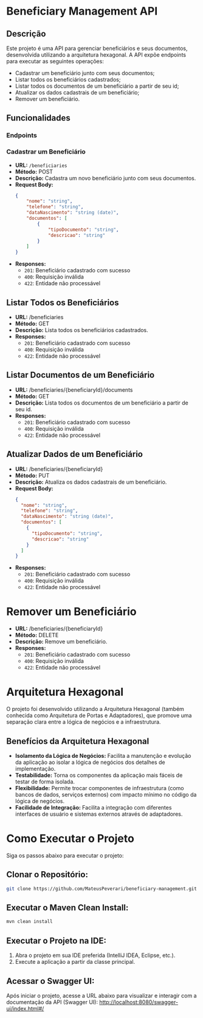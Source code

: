 # Beneficiary Management API

## Descrição

Este projeto é uma API para gerenciar beneficiários e seus documentos, desenvolvida utilizando a arquitetura hexagonal. A API expõe endpoints para executar as seguintes operações:

- Cadastrar um beneficiário junto com seus documentos;
- Listar todos os beneficiários cadastrados;
- Listar todos os documentos de um beneficiário a partir de seu id;
- Atualizar os dados cadastrais de um beneficiário;
- Remover um beneficiário.

## Funcionalidades

### Endpoints

### Cadastrar um Beneficiário
- **URL:** `/beneficiaries`
- **Método:** POST
- **Descrição:** Cadastra um novo beneficiário junto com seus documentos.
- **Request Body:**
    ```json
    {
        "nome": "string",
        "telefone": "string",
        "dataNascimento": "string (date)",
        "documentos": [
            {
                "tipoDocumento": "string",
                "descricao": "string"
            }
        ]
    }
    ```
- **Responses:**
    - `201`: Beneficiário cadastrado com sucesso
    - `400`: Requisição inválida
    - `422`: Entidade não processável

## Listar Todos os Beneficiários
- **URL:** /beneficiaries
- **Método:** GET
- **Descrição:** Lista todos os beneficiários cadastrados.
- **Responses:**
  - `201`: Beneficiário cadastrado com sucesso
  - `400`: Requisição inválida
  - `422`: Entidade não processável

## Listar Documentos de um Beneficiário
- **URL:** /beneficiaries/{beneficiaryId}/documents
- **Método:** GET
- **Descrição:** Lista todos os documentos de um beneficiário a partir de seu id.
- **Responses:**
  - `201`: Beneficiário cadastrado com sucesso
  - `400`: Requisição inválida
  - `422`: Entidade não processável

## Atualizar Dados de um Beneficiário
- **URL:** /beneficiaries/{beneficiaryId}
- **Método:** PUT
- **Descrição:** Atualiza os dados cadastrais de um beneficiário.
- **Request Body:**
  ```json
  {
    "nome": "string",
    "telefone": "string",
    "dataNascimento": "string (date)",
    "documentos": [
      {
        "tipoDocumento": "string",
        "descricao": "string"
      }
    ]
  }

- **Responses:**
  - `201`: Beneficiário cadastrado com sucesso
  - `400`: Requisição inválida
  - `422`: Entidade não processável

# Remover um Beneficiário
- **URL:** /beneficiaries/{beneficiaryId}
- **Método:** DELETE
- **Descrição:** Remove um beneficiário.
- **Responses:**
  - `201`: Beneficiário cadastrado com sucesso
  - `400`: Requisição inválida
  - `422`: Entidade não processável

# Arquitetura Hexagonal
O projeto foi desenvolvido utilizando a Arquitetura Hexagonal (também conhecida como Arquitetura de Portas e Adaptadores), que promove uma separação clara entre a lógica de negócios e a infraestrutura.

## Benefícios da Arquitetura Hexagonal
- **Isolamento da Lógica de Negócios:** Facilita a manutenção e evolução da aplicação ao isolar a lógica de negócios dos detalhes de implementação.
- **Testabilidade:** Torna os componentes da aplicação mais fáceis de testar de forma isolada.
- **Flexibilidade:** Permite trocar componentes de infraestrutura (como bancos de dados, serviços externos) com impacto mínimo no código da lógica de negócios.
- **Facilidade de Integração:** Facilita a integração com diferentes interfaces de usuário e sistemas externos através de adaptadores.

# Como Executar o Projeto
Siga os passos abaixo para executar o projeto:

## Clonar o Repositório:
```bash
git clone https://github.com/MateusPeverari/beneficiary-management.git
```

## Executar o Maven Clean Install:
```bash
mvn clean install
```
## Executar o Projeto na IDE:
1. Abra o projeto em sua IDE preferida (IntelliJ IDEA, Eclipse, etc.).
2. Execute a aplicação a partir da classe principal.

## Acessar o Swagger UI:
Após iniciar o projeto, acesse a URL abaixo para visualizar e interagir com a documentação da API (Swagger UI):
[http://localhost:8080/swagger-ui/index.html#/](http://localhost:8080/swagger-ui/index.html#/)
